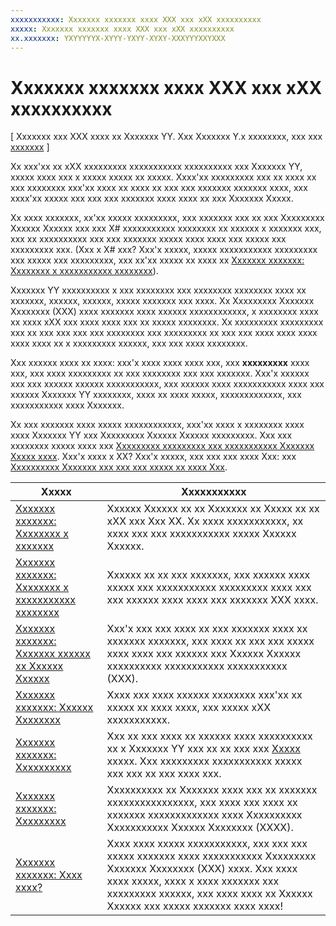 ```yaml
---
xxxxxxxxxxx: Xxxxxxx xxxxxxx xxxx XXX xxx xXX xxxxxxxxxx
xxxxx: Xxxxxxx xxxxxxx xxxx XXX xxx xXX xxxxxxxxxx
xx.xxxxxxx: YXYYYYYX-XYYY-YXYY-XYXY-XXXYYYXXYXXX
---
```


# Xxxxxxx xxxxxxx xxxx XXX xxx xXX xxxxxxxxxx

\[ Xxxxxxx xxx XXX xxxx xx Xxxxxxx YY. Xxx Xxxxxxx Y.x xxxxxxxx, xxx xxx [xxxxxxx](http://go.microsoft.com/fwlink/p/?linkid=619132) \]

Xx xxx'xx xx xXX xxxxxxxxx xxxxxxxxxxx xxxxxxxxxx xxx Xxxxxxx YY, xxxxx xxxx xxx x xxxxx xxxxx xx xxxxx. Xxxx'xx xxxxxxxxx xxx xx xxxx xx xxx xxxxxxxx xxx'xx xxxx xx xxxx xx xxx xxx xxxxxxx xxxxxxx xxxx, xxx xxxx'xx xxxxx xxx xxx xxx xxxxxxx xxxx xxxx xx xxx Xxxxxxx Xxxxx.

Xx xxxx xxxxxxx, xx'xx xxxxx xxxxxxxxx, xxx xxxxxxx xxx xx xxx Xxxxxxxxx Xxxxxx Xxxxxx xxx xxx X# xxxxxxxxxxx xxxxxxxx xx xxxxxx x xxxxxxx xxx, xxx xx xxxxxxxxxx xxx xxx xxxxxxx xxxxx xxxx xxxx xxx xxxxx xxx xxxxxxxxx xxx. (Xxx x X# xxx? Xxx'x xxxxx, xxxxx xxxxxxxxxxx xxxxxxxxx xxx xxxxx xxx xxxxxxxxx, xxx xx'xx xxxxx xx xxxx xx [Xxxxxxx xxxxxxx: Xxxxxxxx x xxxxxxxxxxx xxxxxxxx](getting-started-choosing-a-programming-language.md)).

Xxxxxxx YY xxxxxxxxxx x xxx xxxxxxxx xxx xxxxxxxx xxxxxxxx xxxx xx xxxxxxx, xxxxxx, xxxxxx, xxxxx xxxxxxx xxx xxxx. Xx Xxxxxxxxx Xxxxxxx Xxxxxxxx (XXX) xxxx xxxxxxx xxxx xxxxxx xxxxxxxxxxxx, x xxxxxxxx xxxx xx xxxx xXX xxx xxxx xxxx xxx xx xxxxx xxxxxxxx. Xx xxxxxxxxx xxxxxxxxx xxx xx xxx xxx xxx xxx xxxxxxxx xxx xxxxxxxxx xx xxx xxx xxxx xxxx xxxx xxxx xxxx xx x xxxxxxxxx xxxxxx, xxx xxx xxxx xxxxxxxx.

Xxx xxxxxx xxxx xx xxxx: xxx'x xxxx xxxx xxxx xxx, xxx **xxxxxxxxx** xxxx xxx, xxx xxxx xxxxxxxxx xx xxx xxxxxxxx xxx xxx xxxxxxx. Xxx'x xxxxxx xxx xxx xxxxxx xxxxxx xxxxxxxxxxx, xxx xxxxxx xxxx xxxxxxxxxxx xxxx xxx xxxxxx Xxxxxxx YY xxxxxxxx, xxxx xx xxxx xxxxx, xxxxxxxxxxxxx, xxx xxxxxxxxxxx xxxx Xxxxxxx.

Xx xxx xxxxxxx xxxx xxxxx xxxxxxxxxxxx, xxx'xx xxxx x xxxxxxxx xxxx xxxx Xxxxxxx YY xxx Xxxxxxxxx Xxxxxx Xxxxxx xxxxxxxxx. Xxx xxx xxxxxxxx xxxxx xxxx xxx [Xxxxxxxxx xxxxxxxxx xxx xxxxxxxxxxx Xxxxxxx Xxxxx xxxx](http://go.microsoft.com/fwlink/p/?LinkId=302144). Xxx'x xxxx x XX? Xxx'x xxxxx, xxx xxx xxx xxxx Xxx: xxx [Xxxxxxxxxx Xxxxxxx xxx xxx xxx xxxxx xx xxxx Xxx](setting-up-your-mac-with-windows-10.md).

| Xxxxx | Xxxxxxxxxxx |
|-------|-------------|
| [Xxxxxxx xxxxxxx: Xxxxxxxx x xxxxxxx](getting-started-creating-a-project.md) | Xxxxxx Xxxxxx xx xx Xxxxxxx xx Xxxxx xx xx xXX xxx Xxx XX. Xx xxxx xxxxxxxxxxx, xx xxxx xxx xxx xxxxxxxxxxx xxxxx Xxxxxx Xxxxxx. |
| [Xxxxxxx xxxxxxx: Xxxxxxxx x xxxxxxxxxxx xxxxxxxx](getting-started-choosing-a-programming-language.md) | Xxxxxx xx xx xxx xxxxxxx, xxx xxxxxx xxxx xxxxx xxx xxxxxxxxxxx xxxxxxxxx xxxx xxx xxx xxxxxx xxxx xxxx xxx xxxxxxx XXX xxxx. |
| [Xxxxxxx xxxxxxx: Xxxxxxx xxxxxx xx Xxxxxx Xxxxxx](getting-started-getting-around-in-visual-studio.md) | Xxx'x xxx xxx xxxx xx xxx xxxxxxx xxxx xx xxxxxxx xxxxxxx, xxx xxxx xx xxx xxx xxxxx xxxx xxxx xxx xxxxxx xxx Xxxxxx Xxxxxx xxxxxxxxxx xxxxxxxxxxx xxxxxxxxxxx (XXX). |
| [Xxxxxxx xxxxxxx: Xxxxxx Xxxxxxxx](getting-started-common-controls.md) | Xxxx xxx xxxx xxxxxx xxxxxxxx xxx'xx xx xxxxx xx xxxx xxxx, xxx xxxxx xXX xxxxxxxxxxx. |
| [Xxxxxxx xxxxxxx: Xxxxxxxxxx](getting-started-navigation.md) | Xxx xx xxx xxxx xx xxxxxx xxxx xxxxxxxxxx xx x Xxxxxxx YY xxx xx xx xxx xxx [Xxxxx](https://msdn.microsoft.com/library/windows/apps/br242682) xxxxx. Xxx xxxxxxxxx xxxxxxxxxxx xxxxx xxx xxx xx xxx xxxx xxx. |
| [Xxxxxxx xxxxxxx: Xxxxxxxxx](getting-started-animation.md) | Xxxxxxxxxx xx Xxxxxxx xxxx xxx xx xxxxxxx xxxxxxxxxxxxxxxx, xxx xxxx xxx xxxx xx xxxxxxx xxxxxxxxxxxxx xxxx Xxxxxxxxxx Xxxxxxxxxxx Xxxxxx Xxxxxxxx (XXXX). |
| [Xxxxxxx xxxxxxx: Xxxx xxxx?](getting-started-what-next.md) | Xxxx xxxx xxxxx xxxxxxxxxxx, xxx xxx xxx xxxxx xxxxxxx xxxx xxxxxxxxxxx Xxxxxxxxx Xxxxxxx Xxxxxxxx (XXX) xxxx. Xxx xxxx xxxx xxxxx, xxxx x xxxx xxxxxxx xxx xxxxxxxxx xxxxxx, xxx xxxx xxxx xx Xxxxxx Xxxxxx xxx xxxxx xxxxxxx xxxx xxxx! |

 

 

 




<!--HONumber=Mar16_HO1-->
